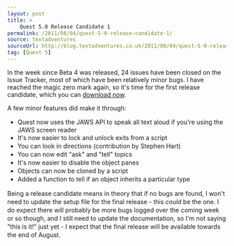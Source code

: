 ```yaml
---
layout: post
title: >
    Quest 5.0 Release Candidate 1
permalink: /2011/08/04/quest-5-0-release-candidate-1/
source: textadventures
sourceUrl: http://blog.textadventures.co.uk/2011/08/04/quest-5-0-release-candidate-1/
tag: [Quest 5]
---
```

In the week since Beta 4 was released, 24 issues have been closed on the Issue Tracker, most of which have been relatively minor bugs. I have reached the magic zero mark again, so it's time for the first release candidate, which you can <a title="Download Quest" href="http://www.textadventures.co.uk/quest/download/">download now</a>.

A few minor features did make it through:
<ul>
	<li><span class="Apple-style-span" style="line-height:19px;">Quest now uses the JAWS API to speak all text aloud if you're using the JAWS screen reader</span></li>
	<li><span class="Apple-style-span" style="line-height:19px;">It's now easier to lock and unlock exits from a script</span></li>
	<li><span class="Apple-style-span" style="line-height:19px;">You can look in directions (contribution by Stephen Hart)</span></li>
	<li><span class="Apple-style-span" style="line-height:19px;">You can now edit "ask" and "tell" topics</span></li>
	<li><span class="Apple-style-span" style="line-height:19px;">It's now easier to disable the object panes</span></li>
	<li><span class="Apple-style-span" style="line-height:19px;">Objects can now be cloned by a script</span></li>
	<li><span class="Apple-style-span" style="line-height:19px;">Added a function to tell if an object inherits a particular type</span></li>
</ul>
<div><span class="Apple-style-span" style="line-height:19px;">Being a release candidate means in theory that if no bugs are found, I won't need to update the setup file for the final release - this <em>could</em> be the one. I do expect there will probably be more bugs logged over the coming week or so though, and I still need to update the documentation, so I'm not saying "this is it!" just yet - I expect that the final release will be available towards the end of August.</span></div>